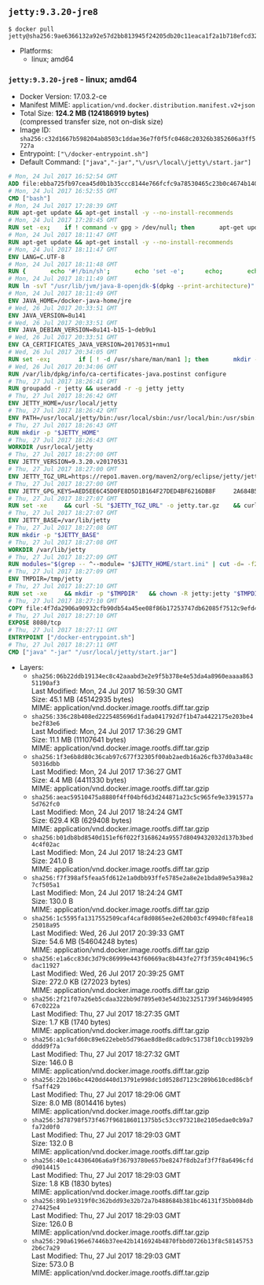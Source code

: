 ## `jetty:9.3.20-jre8`

```console
$ docker pull jetty@sha256:9ae6366132a92e57d2bb813945f24205db20c11eaca1f2a1b718efcd32b023e0
```

-	Platforms:
	-	linux; amd64

### `jetty:9.3.20-jre8` - linux; amd64

-	Docker Version: 17.03.2-ce
-	Manifest MIME: `application/vnd.docker.distribution.manifest.v2+json`
-	Total Size: **124.2 MB (124186919 bytes)**  
	(compressed transfer size, not on-disk size)
-	Image ID: `sha256:c32d1667b598204ab8503c1ddae36e7f0f5fc0468c20326b3852606a3ff5727a`
-	Entrypoint: `["\/docker-entrypoint.sh"]`
-	Default Command: `["java","-jar","\/usr\/local\/jetty\/start.jar"]`

```dockerfile
# Mon, 24 Jul 2017 16:52:54 GMT
ADD file:ebba725fb97cea45d0b1b35ccc8144e766fcfc9a78530465c23b0c4674b14042 in / 
# Mon, 24 Jul 2017 16:52:55 GMT
CMD ["bash"]
# Mon, 24 Jul 2017 17:28:39 GMT
RUN apt-get update && apt-get install -y --no-install-recommends 		ca-certificates 		curl 		wget 	&& rm -rf /var/lib/apt/lists/*
# Mon, 24 Jul 2017 17:28:45 GMT
RUN set -ex; 	if ! command -v gpg > /dev/null; then 		apt-get update; 		apt-get install -y --no-install-recommends 			gnupg2 			dirmngr 		; 		rm -rf /var/lib/apt/lists/*; 	fi
# Mon, 24 Jul 2017 18:11:47 GMT
RUN apt-get update && apt-get install -y --no-install-recommends 		bzip2 		unzip 		xz-utils 	&& rm -rf /var/lib/apt/lists/*
# Mon, 24 Jul 2017 18:11:47 GMT
ENV LANG=C.UTF-8
# Mon, 24 Jul 2017 18:11:48 GMT
RUN { 		echo '#!/bin/sh'; 		echo 'set -e'; 		echo; 		echo 'dirname "$(dirname "$(readlink -f "$(which javac || which java)")")"'; 	} > /usr/local/bin/docker-java-home 	&& chmod +x /usr/local/bin/docker-java-home
# Mon, 24 Jul 2017 18:11:49 GMT
RUN ln -svT "/usr/lib/jvm/java-8-openjdk-$(dpkg --print-architecture)" /docker-java-home
# Mon, 24 Jul 2017 18:11:49 GMT
ENV JAVA_HOME=/docker-java-home/jre
# Wed, 26 Jul 2017 20:33:51 GMT
ENV JAVA_VERSION=8u141
# Wed, 26 Jul 2017 20:33:51 GMT
ENV JAVA_DEBIAN_VERSION=8u141-b15-1~deb9u1
# Wed, 26 Jul 2017 20:33:51 GMT
ENV CA_CERTIFICATES_JAVA_VERSION=20170531+nmu1
# Wed, 26 Jul 2017 20:34:05 GMT
RUN set -ex; 		if [ ! -d /usr/share/man/man1 ]; then 		mkdir -p /usr/share/man/man1; 	fi; 		apt-get update; 	apt-get install -y 		openjdk-8-jre-headless="$JAVA_DEBIAN_VERSION" 		ca-certificates-java="$CA_CERTIFICATES_JAVA_VERSION" 	; 	rm -rf /var/lib/apt/lists/*; 		[ "$(readlink -f "$JAVA_HOME")" = "$(docker-java-home)" ]; 		update-alternatives --get-selections | awk -v home="$(readlink -f "$JAVA_HOME")" 'index($3, home) == 1 { $2 = "manual"; print | "update-alternatives --set-selections" }'; 	update-alternatives --query java | grep -q 'Status: manual'
# Wed, 26 Jul 2017 20:34:06 GMT
RUN /var/lib/dpkg/info/ca-certificates-java.postinst configure
# Thu, 27 Jul 2017 18:26:41 GMT
RUN groupadd -r jetty && useradd -r -g jetty jetty
# Thu, 27 Jul 2017 18:26:42 GMT
ENV JETTY_HOME=/usr/local/jetty
# Thu, 27 Jul 2017 18:26:42 GMT
ENV PATH=/usr/local/jetty/bin:/usr/local/sbin:/usr/local/bin:/usr/sbin:/usr/bin:/sbin:/bin
# Thu, 27 Jul 2017 18:26:43 GMT
RUN mkdir -p "$JETTY_HOME"
# Thu, 27 Jul 2017 18:26:43 GMT
WORKDIR /usr/local/jetty
# Thu, 27 Jul 2017 18:27:00 GMT
ENV JETTY_VERSION=9.3.20.v20170531
# Thu, 27 Jul 2017 18:27:00 GMT
ENV JETTY_TGZ_URL=https://repo1.maven.org/maven2/org/eclipse/jetty/jetty-distribution/9.3.20.v20170531/jetty-distribution-9.3.20.v20170531.tar.gz
# Thu, 27 Jul 2017 18:27:00 GMT
ENV JETTY_GPG_KEYS=AED5EE6C45D0FE8D5D1B164F27DED4BF6216DB8F 	2A684B57436A81FA8706B53C61C3351A438A3B7D 	5989BAF76217B843D66BE55B2D0E1FB8FE4B68B4 	B59B67FD7904984367F931800818D9D68FB67BAC 	BFBB21C246D7776836287A48A04E0C74ABB35FEA 	8B096546B1A8F02656B15D3B1677D141BCF3584D 	FBA2B18D238AB852DF95745C76157BDF03D0DCD6 	5C9579B3DB2E506429319AAEF33B071B29559E1E
# Thu, 27 Jul 2017 18:27:07 GMT
RUN set -xe 	&& curl -SL "$JETTY_TGZ_URL" -o jetty.tar.gz 	&& curl -SL "$JETTY_TGZ_URL.asc" -o jetty.tar.gz.asc 	&& export GNUPGHOME="$(mktemp -d)" 	&& for key in $JETTY_GPG_KEYS; do 		gpg --keyserver ha.pool.sks-keyservers.net --recv-keys "$key"; done 	&& gpg --batch --verify jetty.tar.gz.asc jetty.tar.gz 	&& rm -rf "$GNUPGHOME" 	&& tar -xvf jetty.tar.gz --strip-components=1 	&& sed -i '/jetty-logging/d' etc/jetty.conf 	&& rm -fr demo-base javadoc 	&& rm jetty.tar.gz* 	&& rm -rf /tmp/hsperfdata_root
# Thu, 27 Jul 2017 18:27:07 GMT
ENV JETTY_BASE=/var/lib/jetty
# Thu, 27 Jul 2017 18:27:08 GMT
RUN mkdir -p "$JETTY_BASE"
# Thu, 27 Jul 2017 18:27:08 GMT
WORKDIR /var/lib/jetty
# Thu, 27 Jul 2017 18:27:09 GMT
RUN modules="$(grep -- ^--module= "$JETTY_HOME/start.ini" | cut -d= -f2 | paste -d, -s)" 	&& set -xe 	&& java -jar "$JETTY_HOME/start.jar" --add-to-startd="$modules,setuid" 	&& chown -R jetty:jetty "$JETTY_BASE" 	&& rm -rf /tmp/hsperfdata_root
# Thu, 27 Jul 2017 18:27:09 GMT
ENV TMPDIR=/tmp/jetty
# Thu, 27 Jul 2017 18:27:10 GMT
RUN set -xe 	&& mkdir -p "$TMPDIR" 	&& chown -R jetty:jetty "$TMPDIR"
# Thu, 27 Jul 2017 18:27:10 GMT
COPY file:4f7da2906a90932cfb90db54a45ee08f86b17253747db62085f7512c9efd46ad in / 
# Thu, 27 Jul 2017 18:27:10 GMT
EXPOSE 8080/tcp
# Thu, 27 Jul 2017 18:27:11 GMT
ENTRYPOINT ["/docker-entrypoint.sh"]
# Thu, 27 Jul 2017 18:27:11 GMT
CMD ["java" "-jar" "/usr/local/jetty/start.jar"]
```

-	Layers:
	-	`sha256:06b22ddb19134ec8c42aaabd3e2e9f5b378e4e53da4a8960eaaaa86351190af3`  
		Last Modified: Mon, 24 Jul 2017 16:59:30 GMT  
		Size: 45.1 MB (45142935 bytes)  
		MIME: application/vnd.docker.image.rootfs.diff.tar.gzip
	-	`sha256:336c28b408ed2225485696d1fada041792d7f1b47a4422175e203be4be2f83e6`  
		Last Modified: Mon, 24 Jul 2017 17:36:29 GMT  
		Size: 11.1 MB (11107641 bytes)  
		MIME: application/vnd.docker.image.rootfs.diff.tar.gzip
	-	`sha256:1f3e6b8d80c36cab97c677f32305f00ab2aedb16a26cfb37d0a3a48c50316dbb`  
		Last Modified: Mon, 24 Jul 2017 17:36:27 GMT  
		Size: 4.4 MB (4411330 bytes)  
		MIME: application/vnd.docker.image.rootfs.diff.tar.gzip
	-	`sha256:aeac59510475a8880f4ff04bf6d3d244871a23c5c965fe9e3391577a5d762fc0`  
		Last Modified: Mon, 24 Jul 2017 18:24:24 GMT  
		Size: 629.4 KB (629408 bytes)  
		MIME: application/vnd.docker.image.rootfs.diff.tar.gzip
	-	`sha256:b01db8bd8540d151ef6f022f3168624a9557d8049432032d137b3bed4c4f02ac`  
		Last Modified: Mon, 24 Jul 2017 18:24:23 GMT  
		Size: 241.0 B  
		MIME: application/vnd.docker.image.rootfs.diff.tar.gzip
	-	`sha256:f7f398af5feaa5fd612e1a0dbb93ffe5785e2a8e2e1bda89e5a398a27cf505a1`  
		Last Modified: Mon, 24 Jul 2017 18:24:24 GMT  
		Size: 130.0 B  
		MIME: application/vnd.docker.image.rootfs.diff.tar.gzip
	-	`sha256:1c5595fa1317552509caf4caf8d0865ee2e620b03cf49940cf8fea1825018a95`  
		Last Modified: Wed, 26 Jul 2017 20:39:33 GMT  
		Size: 54.6 MB (54604248 bytes)  
		MIME: application/vnd.docker.image.rootfs.diff.tar.gzip
	-	`sha256:e1a6cc83dc3d79c86999e443f60669ac8b443fe27f3f359c404196c5dac11927`  
		Last Modified: Wed, 26 Jul 2017 20:39:25 GMT  
		Size: 272.0 KB (272023 bytes)  
		MIME: application/vnd.docker.image.rootfs.diff.tar.gzip
	-	`sha256:2f21f07a26eb5cdaa322bb9d7895e03e54d3b23251739f346b9d490567c0222a`  
		Last Modified: Thu, 27 Jul 2017 18:27:35 GMT  
		Size: 1.7 KB (1740 bytes)  
		MIME: application/vnd.docker.image.rootfs.diff.tar.gzip
	-	`sha256:a1c9afd60c89e622ebeb5d796ae8d8ed8cadb9c51738f10ccb1992b9dddd9f7a`  
		Last Modified: Thu, 27 Jul 2017 18:27:32 GMT  
		Size: 146.0 B  
		MIME: application/vnd.docker.image.rootfs.diff.tar.gzip
	-	`sha256:22b106bc4420dd440d13791e998dc1d0528d7123c289b610ced86cbff5aff429`  
		Last Modified: Thu, 27 Jul 2017 18:29:06 GMT  
		Size: 8.0 MB (8014416 bytes)  
		MIME: application/vnd.docker.image.rootfs.diff.tar.gzip
	-	`sha256:3d78798f573f467f968186011375b5c53cc973218e2105edae0cb9a7fa72d0f0`  
		Last Modified: Thu, 27 Jul 2017 18:29:03 GMT  
		Size: 132.0 B  
		MIME: application/vnd.docker.image.rootfs.diff.tar.gzip
	-	`sha256:40e1c44306406a6a9f36793780e657be8247f8db2af3f7f8a6496cfdd9014415`  
		Last Modified: Thu, 27 Jul 2017 18:29:03 GMT  
		Size: 1.8 KB (1830 bytes)  
		MIME: application/vnd.docker.image.rootfs.diff.tar.gzip
	-	`sha256:89b1e9319f0c362bdd93e32b72a7b488684b381bc46131f35bb084db274425e4`  
		Last Modified: Thu, 27 Jul 2017 18:29:03 GMT  
		Size: 126.0 B  
		MIME: application/vnd.docker.image.rootfs.diff.tar.gzip
	-	`sha256:290a6196e67446b37ee42b1416924b4870fbbd0726b13f8c581457532b6c7a29`  
		Last Modified: Thu, 27 Jul 2017 18:29:03 GMT  
		Size: 573.0 B  
		MIME: application/vnd.docker.image.rootfs.diff.tar.gzip
